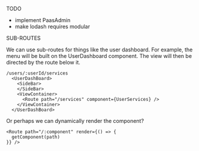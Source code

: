 TODO

- implement PaasAdmin
- make lodash requires modular

SUB-ROUTES

We can use sub-routes for things like the user dashboard. For example, the menu will be built on the UserDashboard component. The view will then be directed by the route below it.

```
/users/:userId/services
  <UserDashBoard>
    <SideBar>
    </SideBar>
    <ViewContainer>
      <Route path="/services" component={UserServices} />
    </ViewContainer>
  </UserDashBoard>
```

Or perhaps we can dynamically render the component?

```
<Route path="/:component" render={() => {
  getComponent(path)
}} />
```
